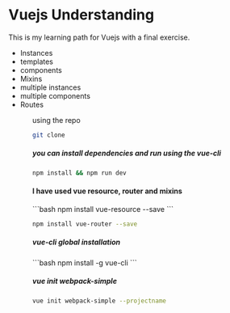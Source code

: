 # Vuejs Understanding

<p>This is my learning path for Vuejs with a final exercise.</p>

<ul>
<li>Instances</li>
<li>templates</li>
<li>components</li>
<li>Mixins</li>
<li>multiple instances</li>
<li>multiple components</li>
<li>Routes</li>
<ul>

 <p> using the repo </p>

 ```bash
 git clone
 ```
<h5>you can install dependencies and run using the vue-cli</h5>

 ```bash
 npm install && npm run dev
 ```

 <h4> I have used vue resource, router and mixins </h4>
```bash
npm install vue-resource --save
```

```bash
npm install vue-router --save
```

 <h5> vue-cli global installation </h5>
```bash
npm install -g vue-cli
```
<h5>vue init webpack-simple</h5>

```bash
vue init webpack-simple --projectname
```
